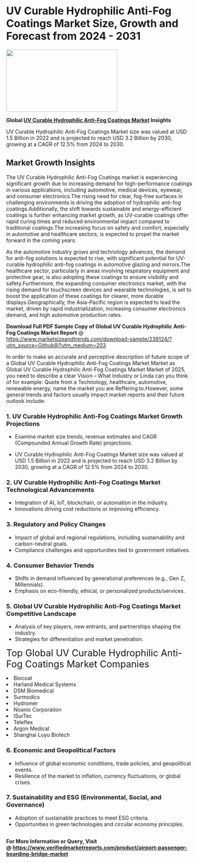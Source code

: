 <H1>UV Curable Hydrophilic Anti-Fog Coatings Market Size, Growth and Forecast from 2024 - 2031</H1><img class="aligncenter size-medium wp-image-584254" src="https://thirdeyenews.in/wp-content/uploads/2024/09/Global-Market-Research-300x168.jpeg" alt="" width="300" height="168" /><p><strong>Global&nbsp;<a href="https://www.marketsizeandtrends.com/download-sample/239124/?utm_source=Github8j?utm_medium=203">UV Curable Hydrophilic Anti-Fog Coatings Market</a> Insights</strong></p><p>UV Curable Hydrophilic Anti-Fog Coatings Market size was valued at USD 1.5 Billion in 2022 and is projected to reach USD 3.2 Billion by 2030, growing at a CAGR of 12.5% from 2024 to 2030.</p><p><h2>Market Growth Insights</h2> <p>The UV Curable Hydrophilic Anti-Fog Coatings market is experiencing significant growth due to increasing demand for high-performance coatings in various applications, including automotive, medical devices, eyewear, and consumer electronics.The rising need for clear, fog-free surfaces in challenging environments is driving the adoption of hydrophilic anti-fog coatings.Additionally, the shift towards sustainable and energy-efficient coatings is further enhancing market growth, as UV-curable coatings offer rapid curing times and reduced environmental impact compared to traditional coatings.The increasing focus on safety and comfort, especially in automotive and healthcare sectors, is expected to propel the market forward in the coming years.</p> <p>As the automotive industry grows and technology advances, the demand for anti-fog solutions is expected to rise, with significant potential for UV-curable hydrophilic anti-fog coatings in automotive glazing and mirrors.The healthcare sector, particularly in areas involving respiratory equipment and protective gear, is also adopting these coatings to ensure visibility and safety.Furthermore, the expanding consumer electronics market, with the rising demand for touchscreen devices and wearable technologies, is set to boost the application of these coatings for clearer, more durable displays.Geographically, the Asia-Pacific region is expected to lead the market, driven by rapid industrialization, increasing consumer electronics demand, and high automotive production rates.<p><span class=""><strong>Download Full PDF Sample Copy of Global UV Curable Hydrophilic Anti-Fog Coatings Market Report</strong> @ <a href="https://www.marketsizeandtrends.com/download-sample/239124/?utm_source=Github8j?utm_medium=203" target="_blank">https://www.marketsizeandtrends.com/download-sample/239124/?utm_source=Github8j?utm_medium=203</a></span></p><p>In order to make an accurate and perceptive description of future scope of a Global&nbsp;UV Curable Hydrophilic Anti-Fog Coatings Market Market as Global&nbsp;UV Curable Hydrophilic Anti-Fog Coatings Market Market of 2025, you need to describe a clear Vision &ndash; What Industry or Linda can you think of for example: Quote from a Technology, healthcare, automotive, renewable energy, name the market you are Reffering to.However, some general trends and factors usually impact market reports and their future outlook include:</p><h3>1.&nbsp;<strong>UV Curable Hydrophilic Anti-Fog Coatings Market Growth Projections</strong></h3><ul><li>Examine market size trends, revenue estimates and CAGR (Compounded Annual Growth Rate) projections.</li><li><p>UV Curable Hydrophilic Anti-Fog Coatings Market size was valued at USD 1.5 Billion in 2022 and is projected to reach USD 3.2 Billion by 2030, growing at a CAGR of 12.5% from 2024 to 2030.</p></li></ul><h3>2.&nbsp;<strong>UV Curable Hydrophilic Anti-Fog Coatings Market Technological Advancements</strong></h3><ul><li>Integration of AI, IoT, blockchain, or automation in the industry.</li><li>Innovations driving cost reductions or improving efficiency.</li></ul><h3>3.&nbsp;<strong>Regulatory and Policy Changes</strong></h3><ul><li>Impact of global and regional regulations, including sustainability and carbon-neutral goals.</li><li>Compliance challenges and opportunities tied to government initiatives.</li></ul><h3>4.&nbsp;<strong>Consumer Behavior Trends</strong></h3><ul><li>Shifts in demand influenced by generational preferences (e.g., Gen Z, Millennials).</li><li>Emphasis on eco-friendly, ethical, or personalized products/services.</li></ul><h3>5.&nbsp;<strong>Global UV Curable Hydrophilic Anti-Fog Coatings Market Competitive Landscape</strong></h3><ul><li>Analysis of key players, new entrants, and partnerships shaping the industry.</li><li>Strategies for differentiation and market penetration.</li></ul><p data-pm-slice="1 1 []"><span style="color: inherit; font-family: inherit; font-size: 25px;">Top Global UV Curable Hydrophilic Anti-Fog Coatings Market Companies</span></p><div class="" data-test-id=""><p><li>Biocoat</li><li> Harland Medical Systems</li><li> DSM Biomedical</li><li> Surmodics</li><li> Hydromer</li><li> Noanix Corporation</li><li> ISurTec</li><li> Teleflex</li><li> Argon Medical</li><li> Shanghai Luyu Biotech</li></p></div><h3>6.&nbsp;<strong>Economic and Geopolitical Factors</strong></h3><ul><li>Influence of global economic conditions, trade policies, and geopolitical events.</li><li>Resilience of the market to inflation, currency fluctuations, or global crises.</li></ul><h3>7.&nbsp;<strong>Sustainability and ESG (Environmental, Social, and Governance)</strong></h3><ul><li>Adoption of sustainable practices to meet ESG criteria.</li><li>Opportunities in green technologies and circular economy principles.</li></ul><h2><strong style="font-size: 14px;">For More Information or Query, Visit @&nbsp;</strong><a style="background-color: #ffffff; font-size: 14px;" href="https://www.marketsizeandtrends.com/report/uv-curable-hydrophilic-anti-fog-coatings-market/" target="_blank">https://www.verifiedmarketreports.com/product/airport-passenger-boarding-bridge-market</a></h2>